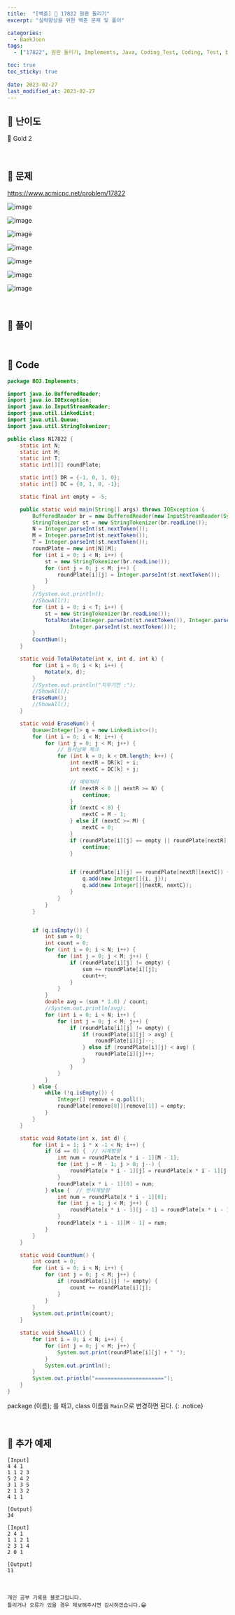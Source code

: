 ```yaml
---
title:  "[백준] 🥇 17822 원판 돌리기"
excerpt: "실력향상을 위한 백준 문제 및 풀이"

categories:
  - BaekJoon
tags:
  - ["17822", 원판 돌리기, Implements, Java, Coding_Test, Coding, Test, baekJoon, 백준]

toc: true
toc_sticky: true
 
date: 2023-02-27
last_modified_at: 2023-02-27
---
```


## 📌 난이도

  🥇 Gold 2

<br>

## 📌 문제

<https://www.acmicpc.net/problem/17822>

![image](https://user-images.githubusercontent.com/37824506/221543705-808e41a6-1def-4818-b0b0-767fd749ab09.png)

![image](https://user-images.githubusercontent.com/37824506/221543781-a8e86999-4b4a-4e99-8126-0155079e0789.png)

![image](https://user-images.githubusercontent.com/37824506/221543824-c9205dbb-ea53-41fe-8c37-729b07c2d92c.png)

![image](https://user-images.githubusercontent.com/37824506/221543877-c9c89a07-a68c-4bdb-b144-53e6c3fcf76c.png)

![image](https://user-images.githubusercontent.com/37824506/221543937-0bdaee98-2118-4403-9835-d4a7d1ae5a55.png)

![image](https://user-images.githubusercontent.com/37824506/221543979-424a7c5e-59e4-4a09-b398-0801fc3d3576.png)

![image](https://user-images.githubusercontent.com/37824506/221544050-bca2c36f-a276-4e2d-8172-90e0c820ffad.png)




<br>

## 📌 풀이




<br>

## 📌 Code

```java
package BOJ.Implements;

import java.io.BufferedReader;
import java.io.IOException;
import java.io.InputStreamReader;
import java.util.LinkedList;
import java.util.Queue;
import java.util.StringTokenizer;

public class N17822 {
    static int N;
    static int M;
    static int T;
    static int[][] roundPlate;

    static int[] DR = {-1, 0, 1, 0};
    static int[] DC = {0, 1, 0, -1};

    static final int empty = -5;

    public static void main(String[] args) throws IOException {
        BufferedReader br = new BufferedReader(new InputStreamReader(System.in));
        StringTokenizer st = new StringTokenizer(br.readLine());
        N = Integer.parseInt(st.nextToken());
        M = Integer.parseInt(st.nextToken());
        T = Integer.parseInt(st.nextToken());
        roundPlate = new int[N][M];
        for (int i = 0; i < N; i++) {
            st = new StringTokenizer(br.readLine());
            for (int j = 0; j < M; j++) {
                roundPlate[i][j] = Integer.parseInt(st.nextToken());
            }
        }
        //System.out.println();
        //ShowAll();
        for (int i = 0; i < T; i++) {
            st = new StringTokenizer(br.readLine());
            TotalRotate(Integer.parseInt(st.nextToken()), Integer.parseInt(st.nextToken()),
                    Integer.parseInt(st.nextToken()));
        }
        CountNum();
    }

    static void TotalRotate(int x, int d, int k) {
        for (int i = 0; i < k; i++) {
            Rotate(x, d);
        }
        //System.out.println("지우기전 :");
        //ShowAll();
        EraseNum();
        //ShowAll();
    }

    static void EraseNum() {
        Queue<Integer[]> q = new LinkedList<>();
        for (int i = 0; i < N; i++) {
            for (int j = 0; j < M; j++) {
                // 동서남북 체크
                for (int k = 0; k < DR.length; k++) {
                    int nextR = DR[k] + i;
                    int nextC = DC[k] + j;

                    // 예외처리
                    if (nextR < 0 || nextR >= N) {
                        continue;
                    }
                    if (nextC < 0) {
                        nextC = M - 1;
                    } else if (nextC >= M) {
                        nextC = 0;
                    }
                    if (roundPlate[i][j] == empty || roundPlate[nextR][nextC] == empty) {
                        continue;
                    }


                    if (roundPlate[i][j] == roundPlate[nextR][nextC]) {
                        q.add(new Integer[]{i, j});
                        q.add(new Integer[]{nextR, nextC});
                    }
                }
            }
        }


        if (q.isEmpty()) {
            int sum = 0;
            int count = 0;
            for (int i = 0; i < N; i++) {
                for (int j = 0; j < M; j++) {
                    if (roundPlate[i][j] != empty) {
                        sum += roundPlate[i][j];
                        count++;
                    }
                }
            }
            double avg = (sum * 1.0) / count;
            //System.out.println(avg);
            for (int i = 0; i < N; i++) {
                for (int j = 0; j < M; j++) {
                    if (roundPlate[i][j] != empty) {
                        if (roundPlate[i][j] > avg) {
                            roundPlate[i][j]--;
                        } else if (roundPlate[i][j] < avg) {
                            roundPlate[i][j]++;
                        }
                    }
                }
            }
        } else {
            while (!q.isEmpty()) {
                Integer[] remove = q.poll();
                roundPlate[remove[0]][remove[1]] = empty;
            }
        }
    }

    static void Rotate(int x, int d) {
        for (int i = 1; i * x -1 < N; i++) {
            if (d == 0) {  // 시계방향
                int num = roundPlate[x * i - 1][M - 1];
                for (int j = M - 1; j > 0; j--) {
                    roundPlate[x * i - 1][j] = roundPlate[x * i - 1][j - 1];
                }
                roundPlate[x * i - 1][0] = num;
            } else {  // 반시계방향
                int num = roundPlate[x * i - 1][0];
                for (int j = 1; j < M; j++) {
                    roundPlate[x * i - 1][j - 1] = roundPlate[x * i - 1][j];
                }
                roundPlate[x * i - 1][M - 1] = num;
            }
        }
    }

    static void CountNum() {
        int count = 0;
        for (int i = 0; i < N; i++) {
            for (int j = 0; j < M; j++) {
                if (roundPlate[i][j] != empty) {
                    count += roundPlate[i][j];
                }
            }
        }
        System.out.println(count);
    }

    static void ShowAll() {
        for (int i = 0; i < N; i++) {
            for (int j = 0; j < M; j++) {
                System.out.print(roundPlate[i][j] + " ");
            }
            System.out.println();
        }
        System.out.println("======================");
    }
}
```


package (이름); 를 때고, class 이름을 `Main`으로 변경하면 된다.
{: .notice} 

<br>

## 📌 추가 예제

```
[Input]
4 4 1
1 1 2 3
5 2 4 2
3 1 3 5
2 1 3 2
4 1 1

[Output]
34
```

```
[Input]
2 4 1
1 1 2 1
2 3 1 4
2 0 1

[Output]
11
```

<br>

    개인 공부 기록용 블로그입니다.
    틀리거나 오류가 있을 경우 제보해주시면 감사하겠습니다.😁